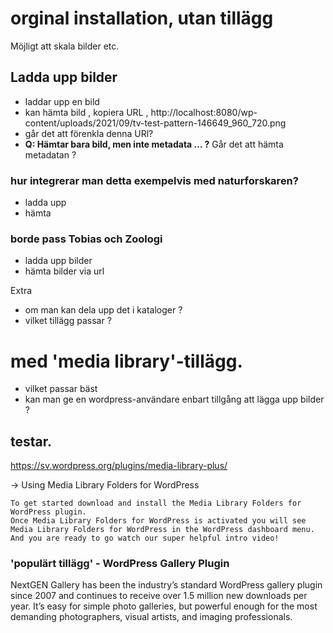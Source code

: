 # orginal installation, utan tillägg

Möjligt att skala bilder etc.

## Ladda upp bilder
- laddar upp en bild 
- kan hämta bild , kopiera URL , http://localhost:8080/wp-content/uploads/2021/09/tv-test-pattern-146649_960_720.png 
- går det att förenkla denna URl?
- **Q: Hämtar bara bild, men inte metadata ... ?** Går det att hämta metadatan ?

### hur integrerar man detta exempelvis med naturforskaren?
- ladda upp
- hämta

### borde pass Tobias och Zoologi
- ladda upp bilder
- hämta bilder via url

Extra 
- om man kan dela upp det i kataloger ?
- vilket tillägg passar ?

# med 'media library'-tillägg.
- vilket passar bäst
- kan man ge en wordpress-användare enbart tillgång att lägga upp bilder ?

## testar.
https://sv.wordpress.org/plugins/media-library-plus/

-> Using Media Library Folders for WordPress 
```
To get started download and install the Media Library Folders for WordPress plugin. 
Once Media Library Folders for WordPress is activated you will see Media Library Folders for WordPress in the WordPress dashboard menu. 
And you are ready to go watch our super helpful intro video!
```

### 'populärt tillägg' - WordPress Gallery Plugin

NextGEN Gallery has been the industry’s standard WordPress gallery plugin since 2007 and continues to receive over 1.5 million new downloads per year. It’s easy for simple photo galleries, but powerful enough for the most demanding photographers, visual artists, and imaging professionals.



